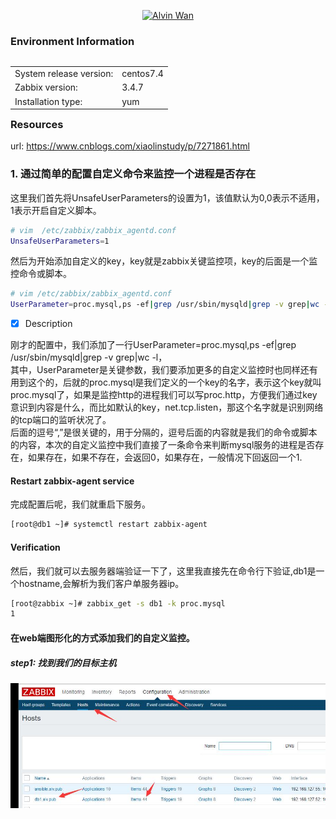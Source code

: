 <p align='center'> <a href='https://github.com/alvinwancn' target="_blank"> <img src='https://github.com/AlvinWanCN/life-record/raw/master/images/etlucency.png' alt='Alvin Wan' width=200></a></p>



### Environment Information



<table align="left">
<tr><td>System release version: </td><td>centos7.4</td></tr>
<tr><td>Zabbix version: </td><td>3.4.7</td></tr>
<tr><td>Installation type: </td><td >yum</td></tr>
</table>

### Resources
url: https://www.cnblogs.com/xiaolinstudy/p/7271861.html

### 1. 通过简单的配置自定义命令来监控一个进程是否存在


这里我们首先将UnsafeUserParameters的设置为1，该值默认为0,0表示不适用，1表示开启自定义脚本。
```bash
# vim  /etc/zabbix/zabbix_agentd.conf
UnsafeUserParameters=1
```

然后为开始添加自定义的key，key就是zabbix关键监控项，key的后面是一个监控命令或脚本。
```bash
# vim /etc/zabbix/zabbix_agentd.conf
UserParameter=proc.mysql,ps -ef|grep /usr/sbin/mysqld|grep -v grep|wc -l
```

- [x] Description

刚才的配置中，我们添加了一行UserParameter=proc.mysql,ps -ef|grep /usr/sbin/mysqld|grep -v grep|wc -l，</br>
其中，UserParameter是关键参数，我们要添加更多的自定义监控时也同样还有用到这个的，后就的proc.mysql是我们定义的一个key的名字，表示这个key就叫proc.mysql了，如果是监控http的进程我们可以写proc.http，方便我们通过key意识到内容是什么，而比如默认的key，net.tcp.listen，那这个名字就是识别网络的tcp端口的监听状况了。</br>
后面的逗号“,”是很关键的，用于分隔的，逗号后面的内容就是我们的命令或脚本的内容，本次的自定义监控中我们直接了一条命令来判断mysql服务的进程是否存在，如果存在，如果不存在，会返回0，如果存在，一般情况下回返回一个1.

#### Restart zabbix-agent service
完成配置后呢，我们就重启下服务。
```bash
[root@db1 ~]# systemctl restart zabbix-agent
```
#### Verification
然后，我们就可以去服务器端验证一下了，这里我直接先在命令行下验证,db1是一个hostname,会解析为我们客户单服务器ip。
```bash
[root@zabbix ~]# zabbix_get -s db1 -k proc.mysql
1
```
#### 在web端图形化的方式添加我们的自定义监控。

##### step1: 找到我们的目标主机
<img src=../images/22.jpg>
